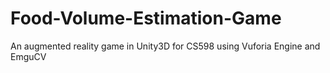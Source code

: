 # Food-Volume-Estimation-Game
An augmented reality game in Unity3D for CS598 using Vuforia Engine and EmguCV
